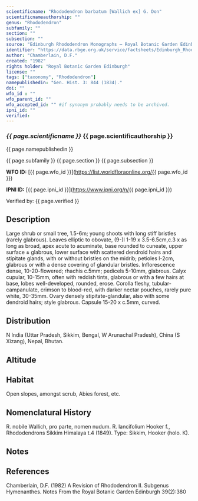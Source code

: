 ```yaml
---
scientificname: "Rhododendron barbatum [Wallich ex] G. Don"
scientificnameauthorship: ""
genus: "Rhododendron"
subfamily: ""
section: ""
subsection: ""
source: "Edinburgh Rhododendron Monographs – Royal Botanic Garden Edinburgh"
identifier: "https://data.rbge.org.uk/service/factsheets/Edinburgh_Rhododendron_Monographs.xhtml"
author: "Chamberlain, D.F."
created: "1982"
rights holder: "Royal Botanic Garden Edinburgh"
license: ""
tags: ["taxonomy", "Rhododendron"]
namepublishedin: "Gen. Hist. 3: 844 (1834)."
doi: ""
wfo_id : ""
wfo_parent_id: ""
wfo_accepted_id: "" #if synonym probably needs to be archived.                      
ipni_id: ""
verified:
---
```

### _{{ page.scientificname }}_ {{ page.scientificauthorship }}
 {{ page.namepublishedin }}

{{ page.subfamily }} {{ page.section }} {{ page.subsection }}

**WFO ID:** [{{ page.wfo_id }}](https://list.worldfloraonline.org/{{ page.wfo_id }})

**IPNI ID:** [{{ page.ipni_id }}](https://www.ipni.org/n/{{ page.ipni_id }})

Verified by: {{ page.verified }}



## Description
Large shrub or small tree, 1.5-6m; young shoots with long stiff bristles (rarely glabrous). Leaves elliptic to obovate, (9-)l 1-19 x 3.5-6.5cm,c.3 x as long as broad, apex acute to acuminate, base rounded to cuneate, upper surface ± glabrous, lower surface with scattered dendroid hairs and stipitate glands, with or without bristles on the midrib; petioles l-2cm, glabrous or with a dense covering of glandular bristles. Inflorescence dense, 10-20-flowered; rhachis c.5mm; pedicels 5-10mm, glabrous. Calyx cupular, 10-15mm, often with reddish tints, glabrous or with a few hairs at base, lobes well-developed, rounded, erose. Corolla fleshy, tubular-campanulate, crimson to blood-red, with darker nectar pouches, rarely pure white, 30-35mm. Ovary densely stipitate-glandular, also with some dendroid hairs; style glabrous. Capsule 15-20 x c.5mm, curved.

## Distribution
N India (Uttar Pradesh, Sikkim, Bengal, W Arunachal Pradesh), China (S Xizang), Nepal, Bhutan.

## Altitude


## Habitat
Open slopes, amongst scrub, Abies forest, etc.

## Nomenclatural History
R. nobile Wallich, pro parte, nomen nudum. R. lancifolium Hooker f., Rhododendrons Sikkim Himalaya t.4 (1849). Type: Sikkim, Hooker (holo. K).
                       
## Notes


## References

Chamberlain, D.F. (1982) A Revision of Rhododendron II. Subgenus Hymenanthes. Notes From the Royal Botanic Garden Edinburgh 39(2):380
